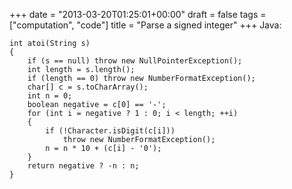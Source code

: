 +++
date = "2013-03-20T01:25:01+00:00"
draft = false
tags = ["computation", "code"]
title = "Parse a signed integer"
+++
Java:

    int atoi(String s)
    {
        if (s == null) throw new NullPointerException();
        int length = s.length();
        if (length == 0) throw new NumberFormatException();
        char[] c = s.toCharArray();
        int n = 0;
        boolean negative = c[0] == '-';
        for (int i = negative ? 1 : 0; i < length; ++i)
        {
            if (!Character.isDigit(c[i]))
                throw new NumberFormatException();
            n = n * 10 + (c[i] - '0');
        }
        return negative ? -n : n;
    }